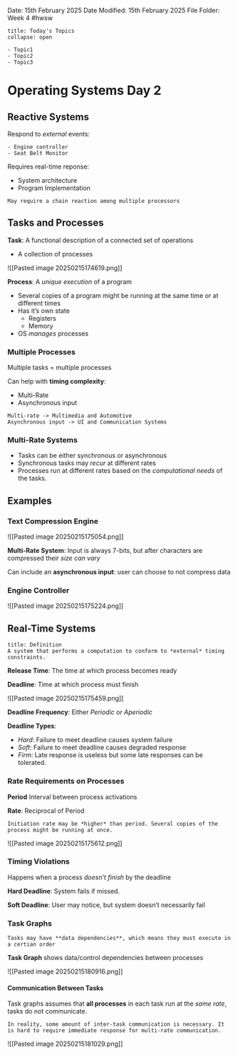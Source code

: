 Date: 15th February 2025
Date Modified: 15th February 2025
File Folder: Week 4
#hwsw

```ad-abstract
title: Today's Topics
collapse: open

- Topic1
- Topic2
- Topic3

```

# Operating Systems Day 2

## Reactive Systems

Respond to *external* events:

```ad-example
- Engine controller
- Seat Belt Monitor
```

Requires real-time reponse:
- System architecture
- Program Implementation

```ad-note
May require a chain reaction among multiple processors
```

## Tasks and Processes

**Task**: A functional description of a connected set of operations
- A collection of processes

![[Pasted image 20250215174619.png]]

**Process**: A *unique execution* of a program
- Several copies of a program might be running at the same time or at different times
- Has it’s own state
	- Registers
	- Memory
- OS *manages* processes


### Multiple Processes

Multiple tasks = multiple processes

Can help with **timing complexity**:
- Multi-Rate
- Asynchronous input

```ad-example
Multi-rate -> Multimedia and Automotive
Asynchronous input -> UI and Communication Systems
```

### Multi-Rate Systems

- Tasks can be either synchronous or asynchronous
- Synchronous tasks may *recur* at different rates
- Processes run at different rates based on the *computational needs* of the tasks.

## Examples

### Text Compression Engine

![[Pasted image 20250215175054.png]]

**Multi-Rate System**: Input is always 7-bits, but after characters are compressed their *size can vary*

Can include an **asynchronous input**: user can choose to not compress data

### Engine Controller

![[Pasted image 20250215175224.png]]

## Real-Time Systems

```ad-summary
title: Definition
A system that performs a computation to conform to *external* timing constraints.
```

**Release Time**: The time at which process becomes ready

**Deadline**: Time at which process must finish

![[Pasted image 20250215175459.png]]

**Deadline Frequency**: Either *Periodic* or *Aperiodic*

**Deadline Types**:
- *Hard*: Failure to meet deadline causes system failure
- *Soft*: Failure to meet deadline causes degraded response
- *Firm*: Late response is useless but some late responses can be tolerated.

### Rate Requirements on Processes

**Period** Interval between process activations

**Rate**: Reciprocal of Period

```ad-warning
Initiation rate may be *higher* than period. Several copies of the process might be running at once.
```

![[Pasted image 20250215175612.png]]

### Timing Violations

Happens when a process *doesn’t finish* by the deadline

**Hard Deadline**: System fails if missed.

**Soft Deadline**: User may notice, but system doesn’t necessarily fail

### Task Graphs

```ad-important
Tasks may have **data dependencies**, which means they must execute in a certian order
```

**Task Graph** shows data/control dependencies between processes

![[Pasted image 20250215180916.png]]

#### Communication Between Tasks

Task graphs assumes that **all processes** in each task run at the *same rate*, tasks do not communicate.

```ad-warning
In reality, some amount of inter-task communication is necessary. It is hard to require immediate response for multi-rate communication.
```

![[Pasted image 20250215181029.png]]







